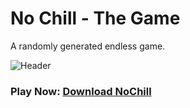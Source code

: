 # No Chill - The Game
A randomly generated endless game.

![Header][logo]
### Play Now: <a target="_blank" href="https://www.dropbox.com/s/9fwajrywi3kcaao/No%20Chill.rar?dl=0">Download NoChill</a>


[logo]: https://github.com/OmarAshqar/NoChill/blob/master/img/nochill-header.png "Logo Title Text 2"
